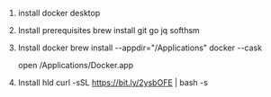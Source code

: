 1. install docker desktop

2. Install prerequisites
    brew install git go jq softhsm

3. Install docker 
    brew install --appdir="/Applications" docker --cask
    
    open /Applications/Docker.app

4. Install hld
    curl -sSL https://bit.ly/2ysbOFE | bash -s

